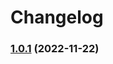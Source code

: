 # Changelog

### [1.0.1](https://github.tools.sap/cx-servicesautomation/cdc-tools-chrome-extension/compare/1.0.0...1.0.1) (2022-11-22)